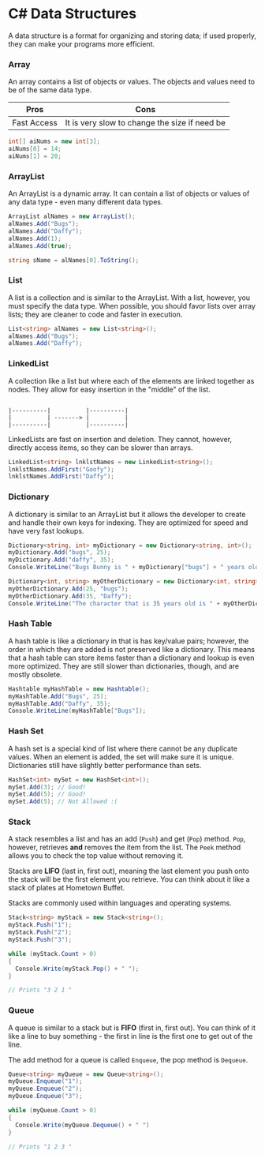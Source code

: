 # C# Data Structures

A data structure is a format for organizing and storing data; if used properly, they can make your programs more efficient.

### Array

An array contains a list of objects or values. The objects and values need to be of the same data type.

| Pros | Cons |
| --- | --- |
| Fast Access | It is very slow to change the size if need be |

```c#
int[] aiNums = new int[3];
aiNums[0] = 14;
aiNums[1] = 20;
```

### ArrayList

An ArrayList is a dynamic array. It can contain a list of objects or values of any data type - even many different data types.

```c#
ArrayList alNames = new ArrayList();
alNames.Add("Bugs");
alNames.Add("Daffy");
alNames.Add(1);
alNames.Add(true);

string sName = alNames[0].ToString();
```

### List

A list is a collection and is similar to the ArrayList. With a list, however, you must specify the data type. When possible, you should favor lists over array lists; they are cleaner to code and faster in execution.

```c#
List<string> alNames = new List<string>();
alNames.Add("Bugs");
alNames.Add("Daffy");
```

### LinkedList

A collection like a list but where each of the elements are linked together as nodes. They allow for easy insertion in the "middle" of the list.

```

|----------|          |----------|
|          | -------> |          |
|----------|          |----------|

```

LinkedLists are fast on insertion and deletion. They cannot, however, directly access items, so they can be slower than arrays.

```c#
LinkedList<string> lnklstNames = new LinkedList<string>();
lnklstNames.AddFirst("Goofy");
lnklstNames.AddFirst("Daffy");
```

### Dictionary

A dictionary is similar to an ArrayList but it allows the developer to create and handle their own keys for indexing. They are optimized for speed and have very fast lookups.

```c#
Dictionary<string, int> myDictionary = new Dictionary<string, int>();
myDictionary.Add("bugs", 25);
myDictionary.Add("daffy", 35);
Console.WriteLine("Bugs Bunny is " + myDictionary["bugs"] + " years old."); // prints "Bugs Bunny is 25 years old."

Dictionary<int, string> myOtherDictionary = new Dictionary<int, string>();
myOtherDictionary.Add(25, "bugs");
myOtherDictionary.Add(35, "Daffy");
Console.WriteLine("The character that is 35 years old is " + myOtherDictionary[35]); // prints "The character that is 35 years old is Daffy"
```

### Hash Table

A hash table is like a dictionary in that is has key/value pairs; however, the order in which they are added is not preserved like a dictionary. This means that a hash table can store items faster than a dictionary and lookup is even more optimized. They are still slower than dictionaries, though, and are mostly obsolete.

```c#
Hashtable myHashTable = new Hashtable();
myHashTable.Add("Bugs", 25);
myHashTable.Add("Daffy", 35);
Console.WriteLine(myHashTable["Bugs"]);
```

### Hash Set

A hash set is a special kind of list where there cannot be any duplicate values. When an element is added, the set will make sure it is unique. Dictionaries still have slightly better performance than sets.

```c#
HashSet<int> mySet = new HashSet<int>();
mySet.Add(3); // Good!
mySet.Add(5); // Good!
mySet.Add(5); // Not Allowed :(
```

### Stack

A stack resembles a list and has an add (`Push`) and get (`Pop`) method. `Pop`, however, retrieves **and** removes the item from the list. The `Peek` method allows you to check the top value without removing it.

Stacks are **LIFO** (last in, first out), meaning the last element you push onto the stack will be the first element you retrieve. You can think about it like a stack of plates at Hometown Buffet.

Stacks are commonly used within languages and operating systems.

```c#
Stack<string> myStack = new Stack<string>();
myStack.Push("1");
myStack.Push("2");
myStack.Push("3");

while (myStack.Count > 0)
{
  Console.Write(myStack.Pop() + " ");
}

// Prints "3 2 1 "
```

### Queue

A queue is similar to a stack but is **FIFO** (first in, first out). You can think of it like a line to buy something - the first in line is the first one to get out of the line.

The add method for a queue is called `Enqueue`, the pop method is `Dequeue`.

```c#
Queue<string> myQueue = new Queue<string>();
myQueue.Enqueue("1");
myQueue.Enqueue("2");
myQueue.Enqueue("3");

while (myQueue.Count > 0)
{
  Console.Write(myQueue.Dequeue() + " ")
}

// Prints "1 2 3 "
```
